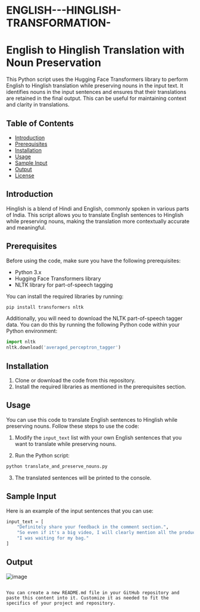 # ENGLISH---HINGLISH-TRANSFORMATION-

# English to Hinglish Translation with Noun Preservation

This Python script uses the Hugging Face Transformers library to perform English to Hinglish translation while preserving nouns in the input text. It identifies nouns in the input sentences and ensures that their translations are retained in the final output. This can be useful for maintaining context and clarity in translations.

## Table of Contents
- [Introduction](#introduction)
- [Prerequisites](#prerequisites)
- [Installation](#installation)
- [Usage](#usage)
- [Sample Input](#sample-input)
- [Output](#output)
- [License](#license)

## Introduction

Hinglish is a blend of Hindi and English, commonly spoken in various parts of India. This script allows you to translate English sentences to Hinglish while preserving nouns, making the translation more contextually accurate and meaningful.

## Prerequisites

Before using the code, make sure you have the following prerequisites:

- Python 3.x
- Hugging Face Transformers library
- NLTK library for part-of-speech tagging

You can install the required libraries by running:

```bash
pip install transformers nltk
```

Additionally, you will need to download the NLTK part-of-speech tagger data. You can do this by running the following Python code within your Python environment:

```python
import nltk
nltk.download('averaged_perceptron_tagger')
```

## Installation

1. Clone or download the code from this repository.
2. Install the required libraries as mentioned in the prerequisites section.

## Usage

You can use this code to translate English sentences to Hinglish while preserving nouns. Follow these steps to use the code:

1. Modify the `input_text` list with your own English sentences that you want to translate while preserving nouns.

2. Run the Python script:

```bash
python translate_and_preserve_nouns.py
```

3. The translated sentences will be printed to the console.

## Sample Input

Here is an example of the input sentences that you can use:

```python
input_text = [
    "Definitely share your feedback in the comment section.",
    "So even if it's a big video, I will clearly mention all the products.",
    "I was waiting for my bag."
]
```

## Output

![image](https://github.com/Chethan-Aditya/ENGLISH---HINGLISH-TRANSFORMATION-/assets/98507432/841b6c58-d235-4902-93c5-bfc89929991b)



```

You can create a new README.md file in your GitHub repository and paste this content into it. Customize it as needed to fit the specifics of your project and repository.
